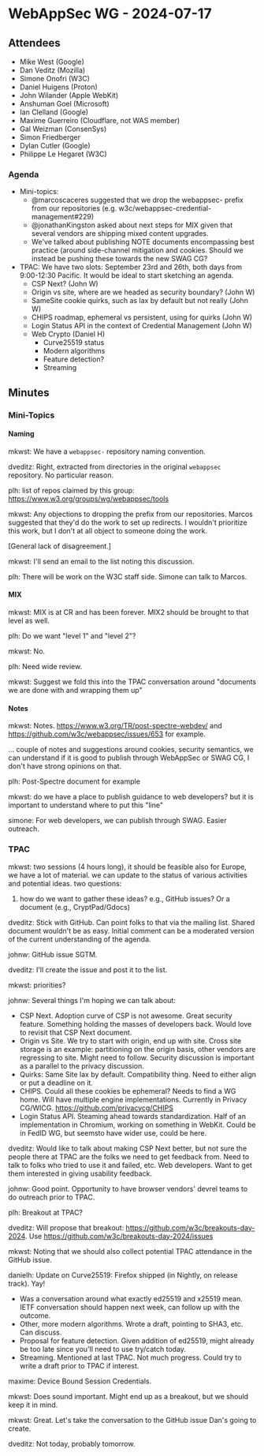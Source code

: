 WebAppSec WG - 2024-07-17
============

## Attendees

* Mike West (Google)
* Dan Veditz (Mozilla)
* Simone Onofri (W3C)
* Daniel Huigens (Proton)
* John Wilander (Apple WebKit)
* Anshuman Goel (Microsoft)
* Ian Clelland (Google)
* Maxime Guerreiro (Cloudflare, not WAS member)
* Gal Weizman (ConsenSys)
* Simon Friedberger
* Dylan Cutler (Google)
* Philippe Le Hegaret (W3C)

### Agenda

* Mini-topics:
  * @marcoscaceres suggested that we drop the webappsec- prefix from our repositories (e.g. w3c/webappsec-credential-management#229)
  * @jonathanKingston asked about next steps for MIX given that several vendors are shipping mixed content upgrades.
  * We've talked about publishing NOTE documents encompassing best practice (around side-channel mitigation and cookies. Should we instead be pushing these towards the new SWAG CG?
* TPAC: We have two slots: September 23rd and 26th, both days from 9:00-12:30 Pacific. It would be ideal to start sketching an agenda.
  * CSP Next? (John W)
  * Origin vs site, where are we headed as security boundary? (John W)
  * SameSite cookie quirks, such as lax by default but not really (John W)
  * CHIPS roadmap, ephemeral vs persistent, using for quirks (John W)
  * Login Status API in the context of Credential Management (John W)
  * Web Crypto (Daniel H)
    * Curve25519 status
    * Modern algorithms
    * Feature detection?
    * Streaming

## Minutes

### Mini-Topics

#### Naming

mkwst: We have a `webappsec-` repository naming convention.

dveditz: Right, extracted from directories in the original `webappsec` repository. No particular reason.

plh: list of repos claimed by this group: https://www.w3.org/groups/wg/webappsec/tools

mkwst: Any objections to dropping the prefix from our repositories. Marcos suggested that they'd do the work to set up redirects. I wouldn't prioritize this work, but I don't at all object to someone doing the work.

[General lack of disagreement.]

mkwst: I'll send an email to the list noting this discussion.

plh: There will be work on the W3C staff side. Simone can talk to Marcos.

#### MIX

mkwst: MIX is at CR and has been forever. MIX2 should be brought to that level as well.

plh: Do we want "level 1" and "level 2"?

mkwst: No.

plh: Need wide review.

mkwst: Suggest we fold this into the TPAC conversation around "documents we are done with and wrapping them up"

#### Notes

mkwst: Notes. https://www.w3.org/TR/post-spectre-webdev/ and https://github.com/w3c/webappsec/issues/653 for example.

... couple of notes and suggestions around cookies, security semantics, we can understand if it is good to publish through WebAppSec or SWAG CG, I don't have strong opinions on that. 

plh: Post-Spectre document for example

mkwst: do we have a place to publish guidance to web developers? but it is important to understand where to put this "line"

simone: For web developers, we can publish through SWAG. Easier outreach.

### TPAC

mkwst: two sessions (4 hours long), it should be feasible also for Europe, we have a lot of material. we can update to the status of various activities and potential ideas. two questions:
1. how do we want to gather these ideas? e.g., GitHub issues? Or a document (e.g., CryptPad/Gdocs)
 

dveditz: Stick with GitHub. Can point folks to that via the mailing list. Shared document wouldn't be as easy. Initial comment can be a moderated version of the current understanding of the agenda.

johnw: GitHub issue SGTM.

dveditz: I'll create the issue and post it to the list.

mkwst: priorities?

johnw: Several things I'm hoping we can talk about:
* CSP Next. Adoption curve of CSP is not awesome. Great security feature. Something holding the masses of developers back. Would love to revisit that CSP Next document.
* Origin vs Site. We try to start with origin, end up with site. Cross site storage is an example: partitioning on the origin basis, other vendors are regressing to site. Might need to follow. Security discussion is important as a parallel to the privacy discussion.
* Quirks: Same Site lax by default. Compatibility thing. Need to either align or put a deadline on it.
* CHIPS. Could all these cookies be ephemeral? Needs to find a WG home. Will have multiple engine implementations. Currently in Privacy CG/WICG. https://github.com/privacycg/CHIPS
* Login Status API. Steaming ahead towards standardization. Half of an implementation in Chromium, working on something in WebKit. Could be in FedID WG, but seemsto have wider use, could be here.

dveditz: Would like to talk about making CSP Next better, but not sure the people there at TPAC are the folks we need to get feedback from. Need to talk to folks who tried to use it and failed, etc. Web developers. Want to get them interested in giving usability feedback.

johnw: Good point. Opportunity to have browser vendors' devrel teams to do outreach prior to TPAC.

plh: Breakout at TPAC?

dveditz: Will propose that breakout: https://github.com/w3c/breakouts-day-2024. Use https://github.com/w3c/breakouts-day-2024/issues

mkwst: Noting that we should also collect potential TPAC attendance in the GitHub issue.

danielh: Update on Curve25519: Firefox shipped (in Nightly, on release track). Yay!
* Was a conversation around what exactly ed25519 and x25519 mean. IETF conversation should happen next week, can follow up with the outcome.
* Other, more modern algorithms. Wrote a draft, pointing to SHA3, etc. Can discuss.
* Proposal for feature detection. Given addition of ed25519, might already be too late since you'll need to use try/catch today.
* Streaming. Mentioned at last TPAC. Not much progress. Could try to write a draft prior to TPAC if interest.

maxime: Device Bound Session Credentials.

mkwst: Does sound important. Might end up as a breakout, but we should keep it in mind.

mkwst: Great. Let's take the conversation to the GitHub issue Dan's going to create.

dveditz: Not today, probably tomorrow.
